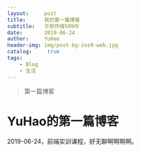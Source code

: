 ```yaml
---
layout:     post
title:      我的第一篇博客
subtitle:   于软件楼509作
date:       2019-06-24
author:     YuHao
header-img: img/post-bg-ios9-web.jpg
catalog: 	 true
tags:
    - Blog
    - 生活
---
```


>第一篇博客


# YuHao的第一篇博客
2019-06-24，前端实训课程，好无聊啊啊啊啊。

